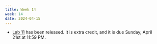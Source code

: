 ```yaml
---
title: Week 14
week: 14
date: 2024-04-15
---
```


- [Lab 11](http://data102.datahub.berkeley.edu/hub/user-redirect/git-pull?repo=https%3A%2F%2Fgithub.com%2Fds-102%2Fsp24-materials&urlpath=lab%2Ftree%2Fsp24-materials%2Flab%2Flab11%2Flab11.ipynb&branch=main) has been released. It is extra credit, and it is due Sunday, April 21st at 11:59 PM.
